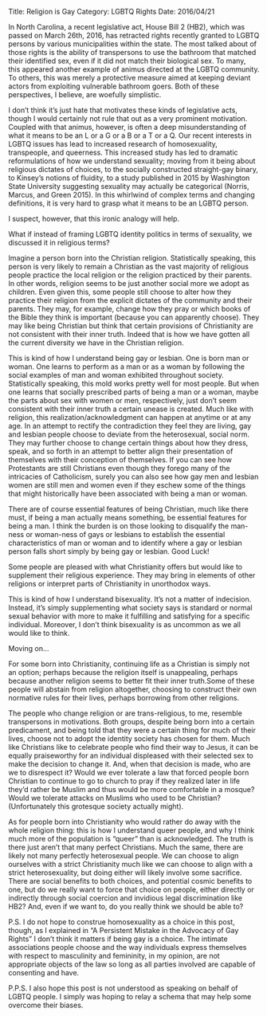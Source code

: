 Title: Religion is Gay
Category: LGBTQ Rights
Date: 2016/04/21

In North Carolina, a recent legislative act, House Bill 2 (HB2), which was passed on March 26th, 2016, has retracted rights recently granted to LGBTQ persons by various municipalities within the state. The most talked about of those rights is the ability of transpersons to use the bathroom that matched their identified sex, even if it did not match their biological sex. To many, this appeared another example of animus directed at the LGBTQ community. To others, this was merely a protective measure aimed at keeping deviant actors from exploiting vulnerable bathroom goers. Both of these perspectives, I believe, are woefully simplistic.

I don’t think it’s just hate that motivates these kinds of legislative acts, though I would certainly not rule that out as a very prominent motivation. Coupled with that animus, however, is often a deep misunderstanding of what it means to be an L or a G or a B or a T or a Q. Our recent interests in LGBTQ issues has lead to increased research of homosexuality, transpeople, and queerness. This increased study has led to dramatic reformulations of how we understand sexuality; moving from it being about religious dictates of choices, to the socially constructed straight-gay binary, to Kinsey’s notions of fluidity, to a study published in 2015 by Washington State University suggesting sexuality may actually be categorical (Norris, Marcus, and Green 2015). In this whirlwind of complex terms and changing definitions, it is very hard to grasp what it means to be an LGBTQ person. 

I suspect, however, that this ironic analogy will help.

What if instead of framing LGBTQ identity politics in terms of sexuality, we discussed it in religious terms?

Imagine a person born into the Christian religion. Statistically speaking, this person is very likely to remain a Christian as the vast majority of religious people practice the local religion or the religion practiced by their parents. In other words, religion seems to be just another social more we adopt as children. Even given this, some people still choose to alter how they practice their religion from the explicit dictates of the community and their parents. They may, for example, change how they pray or which books of the Bible they think is important (because you can apparently choose). They may like being Christian but think that certain provisions of Christianity are not consistent with their inner truth. Indeed that is how we have gotten all the current diversity we have in the Christian religion. 

This is kind of how I understand being gay or lesbian. One is born man or woman. One learns to perform as a man or as a woman by following the social examples of man and woman exhibited throughout society. Statistically speaking, this mold works pretty well for most people. But when one learns that socially prescribed parts of being a man or a woman, maybe the parts about sex with women or men, respectively, just don’t seem consistent with their inner truth a certain unease is created. Much like with religion, this realization/acknowledgment can happen at anytime or at any age. In an attempt to rectify the contradiction they feel they are living, gay and lesbian people choose to deviate from the heterosexual, social norm. They may further choose to change certain things about how they dress, speak, and so forth in an attempt to better align their presentation of themselves with their conception of themselves. If you can see how Protestants are still Christians even though they forego many of the intricacies of Catholicism, surely you can also see how gay men and lesbian women are still men and women even if they eschew some of the things that might historically have been associated with being a man or woman.

There are of course essential features of being Christian, much like there must, if being a man actually means something, be essential features for being a man. I think the burden is on those looking to disqualify the man-ness or woman-ness of gays or lesbians to establish the essential characteristics of man or woman and to identify where a gay or lesbian person falls short simply by being gay or lesbian. Good Luck! 

Some people are pleased with what Christianity offers but would like to supplement their religious experience. They may bring in elements of other religions or interpret parts of Christianity in unorthodox ways.

This is kind of how I understand bisexuality. It’s not a matter of indecision. Instead, it’s simply supplementing what society says is standard or normal sexual behavior with more to make it fulfilling and satisfying for a specific individual. Moreover, I don’t think bisexuality is as uncommon as we all would like to think.

Moving on…

For some born into Christianity, continuing life as a Christian is simply not an option; perhaps because the religion itself is unappealing, perhaps because another religion seems to better fit their inner truth.Some of these people will abstain from religion altogether, choosing to construct their own normative rules for their lives, perhaps borrowing from other religions.

The people who change religion or are trans-religious, to me, resemble transpersons in motivations. Both groups, despite being born into a certain predicament, and being told that they were a certain thing for much of their lives, choose not to adopt the identity society has chosen for them. Much like Christians like to celebrate people who find their way to Jesus, it can be equally praiseworthy for an individual displeased with their selected sex to make the decision to change it. And, when that decision is made, who are we to disrespect it? Would we ever tolerate a law that forced people born Christian to continue to go to church to pray if they realized later in life they’d rather be Muslim and thus would be more comfortable in a mosque? Would we tolerate attacks on Muslims who used to be Christian? (Unfortunately this grotesque society actually might).

As for people born into Christianity who would rather do away with the whole religion thing: this is how I understand queer people, and why I think much more of the population is “queer” than is acknowledged. The truth is there just aren’t that many perfect Christians. Much the same, there are likely not many perfectly heterosexual people. We can choose to align ourselves with a strict Christianity much like we can choose to align with a strict heterosexuality, but doing either will likely involve some sacrifice. There are social benefits to both choices, and potential cosmic benefits to one, but do we really want to force that choice on people, either directly or indirectly through social coercion and invidious legal discrimination like HB2? And, even if we want to, do you really think we should be able to?

P.S. I do not hope to construe homosexuality as a choice in this post, though, as I explained in “A Persistent Mistake in the Advocacy of Gay Rights” I don’t think it matters if being gay is a choice. The intimate associations people choose and the way individuals express themselves with respect to masculinity and femininity, in my opinion, are not appropriate objects of the law so long as all parties involved are capable of consenting and have.

P.P.S. I also hope this post is not understood as speaking on behalf of LGBTQ people. I simply was hoping to relay a schema that may help some overcome their biases.
